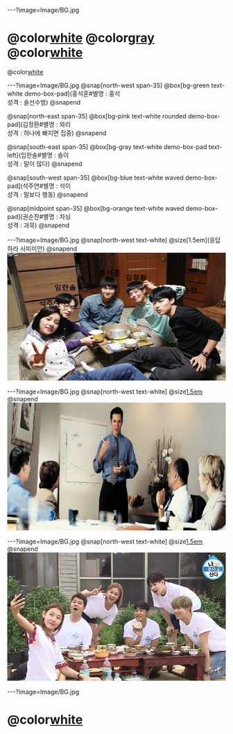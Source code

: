 ---?image=Image/BG.jpg
#  @color[white](사피) @color[gray](미안) @color[white]( 랩소디) 
@color[white](구미_2반_3조) 

---?image=Image/BG.jpg
@snap[north-west span-35]
@box[bg-green text-white demo-box-pad](홍석훈#별명 : 홍석</br>성격 : 솔선수범)
@snapend

@snap[north-east span-35]
@box[bg-pink text-white rounded demo-box-pad](김정환#별명 : 와리</br>성격 : 하나에 빠지면 집중)
@snapend

@snap[south-east span-35]
@box[bg-gray text-white demo-box-pad text-left](임한솔#별명 : 솔이</br>성격 : 말이 많다)
@snapend

@snap[south-west span-35]
@box[bg-blue text-white waved demo-box-pad](석주연#별명 : 석이</br>성격 : 말보다 행동)
@snapend

@snap[midpoint span-35]
@box[bg-orange text-white waved demo-box-pad](권순찬#별명 : 차닁</br>성격 : 과묵)
@snapend

---?image=Image/BG.jpg
@snap[north-west text-white]
@size[1.5em](응답하라 사피미안)
@snapend
![1988](Image/image2.jpg)

---?image=Image/BG.jpg
@snap[north-west text-white]
@size[1.5em](연말계획)
@snapend
![study](Image/study.jpg)

---?image=Image/BG.jpg
@snap[north-west text-white]
@size[1.5em](연말계획)
@snapend
![study](Image/Dinner.jpg)

---?image=Image/BG.jpg
#  @color[white](감사합니다) 
